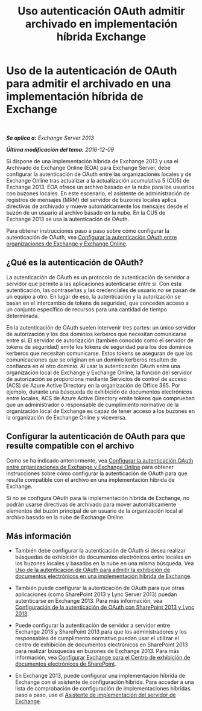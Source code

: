 ﻿---
title: 'Uso autenticación OAuth admitir archivado en implementación híbrida Exchange'
TOCTitle: Uso de la autenticación de OAuth para admitir el archivado en una implementación híbrida de Exchange
ms:assetid: deb882b1-1ae2-40f3-a71c-423fafe3d66a
ms:mtpsurl: https://technet.microsoft.com/es-es/library/Dn689104(v=EXCHG.150)
ms:contentKeyID: 62247842
ms.date: 04/23/2018
mtps_version: v=EXCHG.150
ms.translationtype: HT
---

# Uso de la autenticación de OAuth para admitir el archivado en una implementación híbrida de Exchange

 

_**Se aplica a:** Exchange Server 2013_

_**Última modificación del tema:** 2016-12-09_

Si dispone de una implementación híbrida de Exchange 2013 y usa el Archivado de Exchange Online (EOA) para Exchange Server, debe configurar la autenticación de OAuth entre las organizaciones locales y de Exchange Online tras actualizar a la actualización acumulativa 5 (CU5) de Exchange 2013. EOA ofrece un archivo basado en la nube para los usuarios con buzones locales. En este escenario, el asistente de administración de registros de mensajes (MRM) del servidor de buzones locales aplica directivas de archivado y mueve automáticamente los mensajes desde el buzón de un usuario al archivo basado en la nube. En la CU5 de Exchange 2013 se usa la autenticación de OAuth.

Para obtener instrucciones paso a paso sobre cómo configurar la autenticación de OAuth, vea [Configurar la autenticación OAuth entre organizaciones de Exchange y Exchange Online](configure-oauth-authentication-between-exchange-and-exchange-online-organizations-exchange-2013-help.md).

## ¿Qué es la autenticación de OAuth?

La autenticación de OAuth es un protocolo de autenticación de servidor a servidor que permite a las aplicaciones autenticarse entre sí. Con esta autenticación, las contraseñas y las credenciales de usuario no se pasan de un equipo a otro. En lugar de eso, la autenticación y la autorización se basan en el intercambio de tokens de seguridad, que conceden acceso a un conjunto específico de recursos para una cantidad de tiempo determinada.

En la autenticación de OAuth suelen intervenir tres partes: un único servidor de autorización y los dos dominios kerberos que necesitan comunicarse entre sí. El servidor de autorización (también conocido como el servidor de tokens de seguridad) emite los tokens de seguridad para los dos dominios kerberos que necesitan comunicarse. Estos tokens se aseguran de que las comunicaciones que se originan en un dominio kerberos resulten de confianza en el otro dominio. Al usar la autenticación OAuth entre una organización local de Exchange y Exchange Online, la función del servidor de autorización se proporciona mediante Servicios de control de acceso (ACS) de Azure Active Directory en la organización de Office 365. Por ejemplo, durante una búsqueda de exhibición de documentos electrónicos entre locales, ACS de Azure Active Directory emite tokens que comprueban que un administrador o responsable de cumplimiento normativo de la organización local de Exchange es capaz de tener acceso a los buzones en la organización de Exchange Online y viceversa.

## Configurar la autenticación de OAuth para que resulte compatible con el archivo

Como se ha indicado anteriormente, vea [Configurar la autenticación OAuth entre organizaciones de Exchange y Exchange Online](configure-oauth-authentication-between-exchange-and-exchange-online-organizations-exchange-2013-help.md) para obtener instrucciones sobre cómo configurar la autenticación de OAuth para que resulte compatible con el archivo en una implementación híbrida de Exchange.

Si no se configura OAuth para la implementación híbrida de Exchange, no podrán usarse directivas de archivado para mover automáticamente elementos del buzón principal de un usuario de la organización local al archivo basado en la nube de Exchange Online.

## Más información

  - También debe configurar la autenticación de OAuth si desea realizar búsquedas de exhibición de documentos electrónicos entre locales en los buzones locales y basados en la nube en una misma búsqueda. Vea [Uso de la autenticación de OAuth para admitir la exhibición de documentos electrónicos en una implementación híbrida de Exchange](using-oauth-authentication-to-support-ediscovery-in-an-exchange-hybrid-deployment-exchange-2013-help.md).

  - También puede configurar la autenticación de OAuth para que otras aplicaciones (como SharePoint 2013 y Lync Server 2013) puedan autenticarse en Exchange 2013. Para más información, vea [Configuración de la autenticación de OAuth con SharePoint 2013 y Lync 2013](configure-oauth-authentication-with-sharepoint-2013-and-lync-2013-exchange-2013-help.md).

  - Puede configurar la autenticación de servidor a servidor entre Exchange 2013 y SharePoint 2013 para que los administradores y los responsables de cumplimento normativo puedan usar el utilizar el centro de exhibición de documentos electrónicos en SharePoint 2013 para realizar búsquedas en buzones de Exchange 2013. Para más información, vea [Configurar Exchange para el Centro de exhibición de documentos electrónicos de SharePoint](configure-exchange-for-sharepoint-ediscovery-center-exchange-2013-help.md).

  - En Exchange 2013, puede configurar una implementación híbrida de Exchange con el asistente de configuración híbrida. Para acceder a una lista de comprobación de configuración de implementaciones híbridas paso a paso, use el [Asistente de implementación del servidor de Exchange](https://go.microsoft.com/fwlink/p/?linkid=277105).

